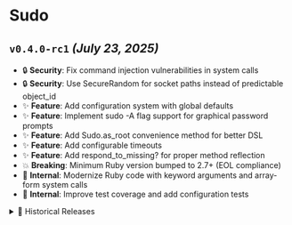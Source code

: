 # Sudo

<!--
Emoji Legend:
🎉 Initial Release   ✨ Feature         🐛 Bug Fix        🔒 Security
🚀 Compatibility    💥 Breaking        🔧 Internal       ✅ Testing
📚 Documentation    📄 License         🗑️ Removed
-->

## `v0.4.0-rc1` _(July 23, 2025)_

- 🔒 **Security**: Fix command injection vulnerabilities in system calls
- 🔒 **Security**: Use SecureRandom for socket paths instead of predictable object_id
- ✨ **Feature**: Add configuration system with global defaults
- ✨ **Feature**: Implement sudo -A flag support for graphical password prompts
- ✨ **Feature**: Add Sudo.as_root convenience method for better DSL
- ✨ **Feature**: Add configurable timeouts
- ✨ **Feature**: Add respond_to_missing? for proper method reflection
- 💥 **Breaking**: Minimum Ruby version bumped to 2.7+ (EOL compliance)
- 🔧 **Internal**: Modernize Ruby code with keyword arguments and array-form system calls
- 🔧 **Internal**: Improve test coverage and add configuration tests

<details>
<summary>📜 Historical Releases</summary>

## `v0.3.0` _(July 04, 2023)_

- 🚀 **Compatibility**: Add Ruby 3.2 support
- 🐛 **Fix**: Resolve Bundler::StubSpecification marshaling issues

## `v0.2.0` _(November 05, 2018)_

- 🔧 **Internal**: Complete code modernization and cleanup
- ✅ **Testing**: Add comprehensive RSpec test suite (98%+ coverage)
- 🚀 **Compatibility**: Support Ruby 2.3, 2.4, and 2.5
- 🐛 **Fix**: Improve gem and dependency loading robustness
- 🐛 **Fix**: Ensure sudo process properly stops when run block ends
- 🐛 **Fix**: Fix Wrapper.run to properly return values
- 🐛 **Fix**: Resolve infinite recursion under Bundler
- 🔒 **Security**: Restrict DRb access to localhost only
- 📚 **Documentation**: Extensive README and code documentation improvements

## `v0.1.0` _(October 25, 2010)_

- 📄 **License**: Switch to MIT license
- ✨ **Feature**: Add auto-require and autoload support
- 🔧 **Internal**: Modularize codebase architecture
- 📚 **Documentation**: Extensive documentation improvements
- 🗑️ **Removed**: Remove confusing DSL features (temporarily)

## `v0.0.2` _(October 22, 2010)_

- 📚 **Documentation**: Correct RDoc options in gemspec
- 🔧 **Internal**: Minor packaging improvements

## `v0.0.1` _(October 22, 2010)_

- 🎉 **Initial**: First public release
- ✨ **Feature**: Core sudo wrapper functionality with DRb
- ✨ **Feature**: Unix domain socket communication
- ✨ **Feature**: Process spawning and management
- ✨ **Feature**: Basic object proxying through sudo

</details>
